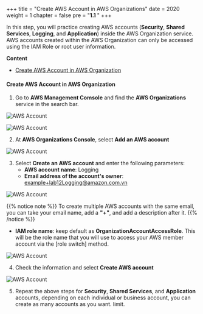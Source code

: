 +++
title = "Create AWS Account in AWS Organizations"
date = 2020
weight = 1
chapter = false
pre = "<b>1.1 </b>"
+++

In this step, you will practice creating AWS accounts (**Security**, **Shared Services**, **Logging**, and **Application**) inside the AWS Organization service. AWS accounts created within the AWS Organization can only be accessed using the IAM Role or root user information.

**Content**
- [Create AWS Account in AWS Organization](#create-aws-account-in-aws-organization)

#### Create AWS Account in AWS Organization

1. Go to **AWS Management Comsole** and find the **AWS Organizations** service in the search bar.

![AWS Account](/images/1/0001.png?featherlight=false&width=90pc)

![AWS Account](/images/1/0002.png?featherlight=false&width=90pc)

2. At **AWS Organizations Console**, select **Add an AWS account**

![AWS Account](/images/1/0003.png?featherlight=false&width=90pc)

3. Select **Create an AWS account** and enter the following parameters:
    - **AWS account name**: Logging
    - **Email address of the account's owner**: example+lab12Logging@amazon.com.vn

![AWS Account](/images/4/0002.png?featherlight=false&width=90pc)

{{% notice note %}}
To create multiple AWS accounts with the same email, you can take your email name, add a **"+"**, and add a description after it.
{{% /notice %}}

- **IAM role name**: keep default as **OrganizationAccountAccessRole**. This will be the role name that you will use to access your AWS member account via the [role switch] method.

![AWS Account](/images/4/0002.png?featherlight=false&width=90pc)


4. Check the information and select **Create AWS account**


![AWS Account](/images/4/0002.png?featherlight=false&width=90pc)


5. Repeat the above steps for **Security**, **Shared Services**, and **Application** accounts, depending on each individual or business account, you can create as many accounts as you want. limit.